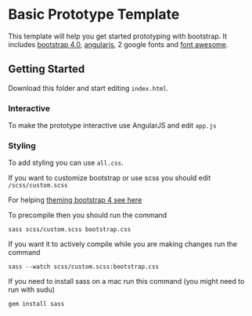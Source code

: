 # Basic Prototype Template
This template will help you get started prototyping with bootstrap. It includes [bootstrap 4.0](https://getbootstrap.com/), [angularjs](https://angularjs.org/), 2 google fonts and [font awesome](https://fontawesome.com/icons).

## Getting Started
Download this folder and start editing `index.html`.

### Interactive
To make the prototype interactive use AngularJS and edit `app.js`

### Styling
To add styling you can use `all.css`.

If you want to customize bootstrap or use scss you should edit `/scss/custom.scss`

For helping [theming bootstrap 4 see here](https://getbootstrap.com/docs/4.0/getting-started/theming/)

To precompile then you should run the command
```
sass scss/custom.scss bootstrap.css
```

If you want it to actively compile while you are making changes run the command
```
sass --watch scss/custom.scss:bootstrap.css
```

If you need to install sass on a mac run this command (you might need to run with sudu)
```
gem install sass
```

